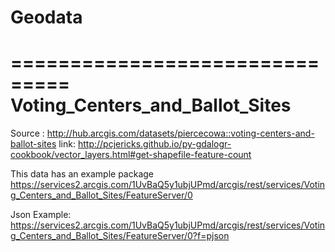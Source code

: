 # Geodata

===============================
Voting_Centers_and_Ballot_Sites
===============================

Source : http://hub.arcgis.com/datasets/piercecowa::voting-centers-and-ballot-sites
link: http://pcjericks.github.io/py-gdalogr-cookbook/vector_layers.html#get-shapefile-feature-count


This data has an example package
https://services2.arcgis.com/1UvBaQ5y1ubjUPmd/arcgis/rest/services/Voting_Centers_and_Ballot_Sites/FeatureServer/0

Json Example:
https://services2.arcgis.com/1UvBaQ5y1ubjUPmd/arcgis/rest/services/Voting_Centers_and_Ballot_Sites/FeatureServer/0?f=pjson